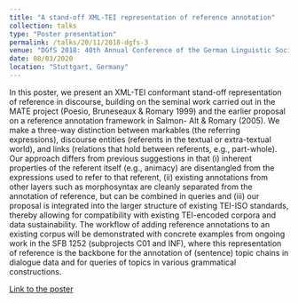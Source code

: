 ```yaml
---
title: "A stand-off XML-TEI representation of reference annotation"
collection: talks
type: "Poster presentation"
permalink: /talks/20/11/2018-dgfs-3
venue: "DGfS 2018: 40th Annual Conference of the German Linguistic Society"
date: 08/03/2020
location: "Stuttgart, Germany"
---
```


In this poster, we present an XML-TEI conformant stand-off representation of reference in discourse, building on the seminal work carried out in the MATE project (Poesio, Bruneseaux & Romary 1999) and the earlier proposal on a reference annotation framework in Salmon- Alt & Romary (2005). We make a three-way distinction between markables (the referring expressions), discourse entities (referents in the textual or extra-textual world), and links (relations that hold between referents, e.g., part-whole). Our approach differs from previous suggestions in that (i) inherent properties of the referent itself (e.g., animacy) are disentangled from the expressions used to refer to that referent, (ii) existing annotations from other layers such as morphosyntax are cleanly separated from the annotation of reference, but can be combined in queries and (iii) our proposal is integrated into the larger structure of existing TEI-ISO standards, thereby allowing for compatibility with existing TEI-encoded corpora and data sustainability. The workflow of adding reference annotations to an existing corpus will be demonstrated with concrete examples from ongoing work in the SFB 1252 (subprojects C01 and INF), where this representation of reference is the backbone for the annotation of (sentence) topic chains in dialogue data and for queries of topics in various grammatical constructions.


[Link to the poster](https://hal.inria.fr/hal-01876327/document)
